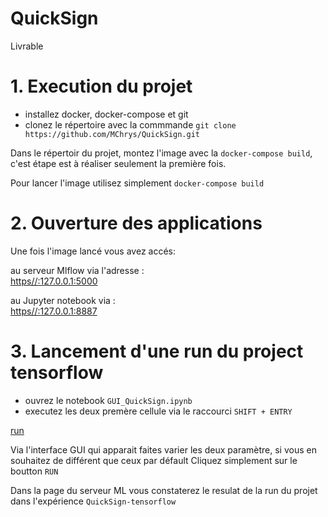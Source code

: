 # QuickSign
Livrable



# 1. Execution du projet
  
  - installez docker, docker-compose et git
  - clonez le répertoire avec la commmande `git clone https://github.com/MChrys/QuickSign.git`
  
Dans le répertoir du projet, montez l'image avec la `docker-compose build`, c'est étape est à réaliser seulement la première fois.

Pour lancer l'image utilisez simplement `docker-compose build`

# 2. Ouverture des applications 

Une fois l'image lancé vous avez accés:

au serveur Mlflow via l'adresse : <br>
  [https//:127.0.0.1:5000](https//:127.0.0.1:5000)

au Jupyter notebook via : <br>
  [https//:127.0.0.1:8887](https//:127.0.0.1:8887)

# 3. Lancement d'une run du project tensorflow

  - ouvrez le notebook `GUI_QuickSign.ipynb`
  - executez les deux premère cellule via le raccourci `SHIFT + ENTRY`

[run](/img/run_livrable.png)

Via l'interface GUI qui apparait faites varier les deux paramètre, si vous en souhaitez de différent que ceux par défault
Cliquez simplement sur le boutton  `RUN`

Dans la page du serveur ML vous constaterez le resulat de la run du projet dans l'expérience `QuickSign-tensorflow`
